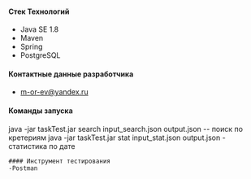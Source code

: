 
#### Стек Технологий
- Java SE 1.8
- Maven
- Spring
- PostgreSQL
#### Контактные данные разработчика
- m-or-ev@yandex.ru
#### Команды запуска
java -jar taskTest.jar search input_search.json output.json -- поиск по кретериям
java -jar taskTest.jar stat input_stat.json output.json - статистика по дате
```
#### Инструмент тестирования
-Postman
